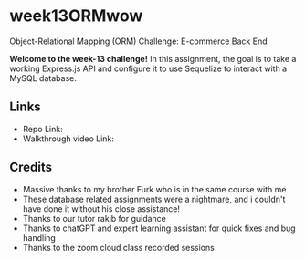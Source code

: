 # week13ORMwow
Object-Relational Mapping (ORM) Challenge: E-commerce Back End

**Welcome to the week-13 challenge!**
In this assignment, the goal is to take a working Express.js API and configure it to use Sequelize to interact with a MySQL database.

## Links
- Repo Link:
- Walkthrough video Link:

## Credits
- Massive thanks to my brother Furk who is in the same course with me
- These database related assignments were a nightmare, and i couldn't have done it without his close assistance!
- Thanks to our tutor rakib for guidance
- Thanks to chatGPT and expert learning assistant for quick fixes and bug handling
- Thanks to the zoom cloud class recorded sessions
